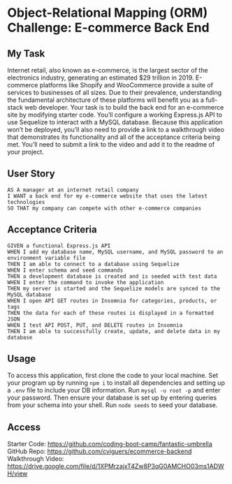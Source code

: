# Object-Relational Mapping (ORM) Challenge: E-commerce Back End

## My Task
Internet retail, also known as e-commerce, is the largest sector of the electronics industry, generating an estimated $29 trillion in 2019. E-commerce platforms like Shopify and WooCommerce provide a suite of services to businesses of all sizes. Due to their prevalence, understanding the fundamental architecture of these platforms will benefit you as a full-stack web developer.
Your task is to build the back end for an e-commerce site by modifying starter code. You’ll configure a working Express.js API to use Sequelize to interact with a MySQL database.
Because this application won’t be deployed, you’ll also need to provide a link to a walkthrough video that demonstrates its functionality and all of the acceptance criteria being met. You’ll need to submit a link to the video and add it to the readme of your project.

## User Story

```
AS A manager at an internet retail company
I WANT a back end for my e-commerce website that uses the latest technologies
SO THAT my company can compete with other e-commerce companies
```

## Acceptance Criteria

```
GIVEN a functional Express.js API
WHEN I add my database name, MySQL username, and MySQL password to an environment variable file
THEN I am able to connect to a database using Sequelize
WHEN I enter schema and seed commands
THEN a development database is created and is seeded with test data
WHEN I enter the command to invoke the application
THEN my server is started and the Sequelize models are synced to the MySQL database
WHEN I open API GET routes in Insomnia for categories, products, or tags
THEN the data for each of these routes is displayed in a formatted JSON
WHEN I test API POST, PUT, and DELETE routes in Insomnia
THEN I am able to successfully create, update, and delete data in my database
```

## Usage
To access this application, first clone the code to your local machine. Set your program up by running `npm i` to install all dependencies and setting up a `.env` file to include your DB information. Run `mysql -u root -p` and enter your password. Then ensure your database is set up by entering queries from your schema into your shell. Run `node seeds` to seed your database.

## Access
Starter Code: https://github.com/coding-boot-camp/fantastic-umbrella
GitHub Repo: https://github.com/cviguers/ecommerce-backend
Walkthrough Video: https://drive.google.com/file/d/1XPMrzajxT4Zw8P3qG0AMCHO03ms1ADWH/view


